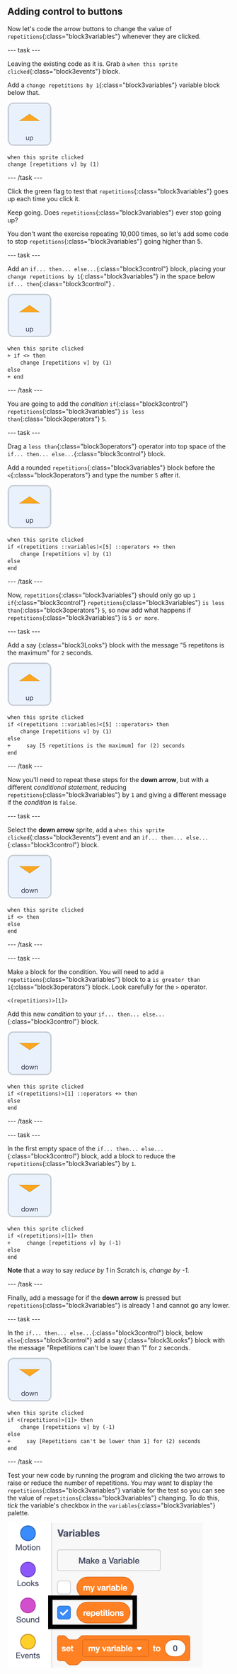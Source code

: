 ## Adding control to buttons

Now let's code the arrow buttons to change the value of `repetitions`{:class="block3variables"} whenever they are clicked.

--- task ---

Leaving the existing code as it is. Grab a `when this sprite clicked`{:class="block3events"} block.

Add a `change repetitions by 1`{:class="block3variables"} variable block below that.

![Up arrow sprite icon](images/up_arrow_sprite.png)

```blocks3
when this sprite clicked
change [repetitions v] by (1)
```

--- /task ---

Click the green flag to test that `repetitions`{:class="block3variables"} goes up each time you click it.

Keep going. Does `repetitions`{:class="block3variables"} ever stop going up?

You don't want the exercise repeating 10,000 times, so let's add some code to stop `repetitions`{:class="block3variables"} going higher than 5.

--- task ---

Add an `if... then... else...`{:class="block3control"} block, placing your `change repetitions by 1`{:class="block3variables"} in the space below `if... then`{:class="block3control"} . 

![Up arrow sprite icon](images/up_arrow_sprite.png)

```blocks3
when this sprite clicked
+ if <> then
    change [repetitions v] by (1)
else
+ end
```

--- /task ---

You are going to add the _condition_ `if`{:class="block3control"} `repetitions`{:class="block3variables"} `is less than`{:class="block3operators"} `5`.

--- task ---

Drag a `less than`{:class="block3operators"} operator into top space of the `if... then... else...`{:class="block3control"} block.

Add a rounded `repetitions`{:class="block3variables"} block before the `<`{:class="block3operators"} and type the number `5` after it.

![Up arrow sprite icon](images/up_arrow_sprite.png)

```blocks3
when this sprite clicked
if <(repetitions ::variables)<[5] ::operators +> then
    change [repetitions v] by (1)
else
end
```

--- /task ---

Now, `repetitions`{:class="block3variables"} should only go up `1` `if`{:class="block3control"} `repetitions`{:class="block3variables"} `is less than`{:class="block3operators"} `5`, so now add what happens if `repetitions`{:class="block3variables"} is `5 or more`.

--- task ---

Add a say {:class="block3Looks"} block with the message "5 repetitons is the maximum" for `2` seconds.

![Up arrow sprite icon](images/up_arrow_sprite.png)

```blocks3
when this sprite clicked
if <(repetitions ::variables)<[5] ::operators> then
    change [repetitions v] by (1)
else
+     say [5 repetitions is the maximum] for (2) seconds
end
```

--- /task ---

Now you'll need to repeat these steps for the **down arrow**, but with a different _conditional statement_, reducing `repetitions`{:class="block3variables"} by `1` and giving a different message if the _condition_ is `false`.

--- task ---

Select the **down arrow** sprite, add a `when this sprite clicked`{:class="block3events"} event and an `if... then... else...`{:class="block3control"} block.

![Down arrow sprite icon](images/down_arrow_sprite.png)

```blocks3
when this sprite clicked
if <> then
else
end
```

--- /task ---

--- task ---

Make a block for the condition. You will need to add a `repetitions`{:class="block3variables"} block to a `is greater than 1`{:class="block3operators"} block. Look carefully for the `>` operator.

```blocks3
<(repetitions)>[1]>
```

Add this new _condition_ to your `if... then... else...`{:class="block3control"} block.

![Down arrow sprite icon](images/down_arrow_sprite.png)

```blocks3
when this sprite clicked
if <(repetitions)>[1] ::operators +> then
else
end
```

--- /task ---

--- task ---

In the first empty space of the `if... then... else...`{:class="block3control"} block, add a block to reduce the `repetitions`{:class="block3variables"} by `1`.

![Down arrow sprite icon](images/down_arrow_sprite.png)

```blocks3
when this sprite clicked
if <(repetitions)>[1]> then
+     change [repetitions v] by (-1)
else
end
```

**Note** that a way to say _reduce by 1_ in Scratch is, _change by -1_.

--- /task ---

Finally, add a message for if the **down arrow** is pressed but `repetitions`{:class="block3variables"} is already 1 and cannot go any lower.

--- task ---

In the `if... then... else...`{:class="block3control"} block, below `else`{:class="block3control"} add a say {:class="block3Looks"} block with the message "Repetitions can't be lower than 1" for `2` seconds.

![Down arrow sprite icon](images/down_arrow_sprite.png)

```blocks3
when this sprite clicked
if <(repetitions)>[1]> then
    change [repetitions v] by (-1)
else
+     say [Repetitions can't be lower than 1] for (2) seconds
end
```

--- /task ---

Test your new code by running the program and clicking the two arrows to raise or reduce the number of repetitions. You may want to display the `repetitions`{:class="block3variables"} variable for the test so you can see the value of `repetitions`{:class="block3variables"} changing. To do this, _tick_ the variable's checkbox in the `variables`{:class="block3variables"} palette. 

![Making the repetition variable display on the stage](images/untickRepetitionsVariable.png)

